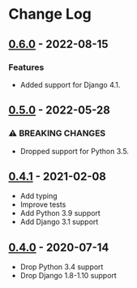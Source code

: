 # Change Log

## [0.6.0](https://github.com/dldevinc/ajax-views/tree/v0.6.0) - 2022-08-15

### Features

-   Added support for Django 4.1.

## [0.5.0](https://github.com/dldevinc/ajax-views/tree/v0.5.0) - 2022-05-28

### ⚠ BREAKING CHANGES

-   Dropped support for Python 3.5.

## [0.4.1](https://github.com/dldevinc/ajax-views/tree/v0.4.1) - 2021-02-08

-   Add typing
-   Improve tests
-   Add Python 3.9 support
-   Add Django 3.1 support

## [0.4.0](https://github.com/dldevinc/ajax-views/tree/v0.4.0) - 2020-07-14

-   Drop Python 3.4 support
-   Drop Django 1.8-1.10 support
